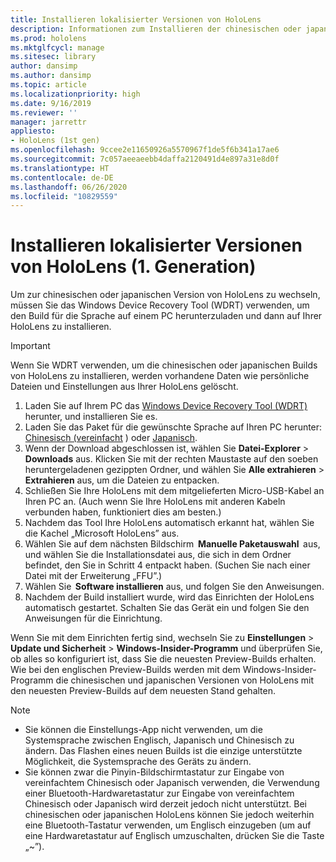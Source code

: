 ```yaml
---
title: Installieren lokalisierter Versionen von HoloLens
description: Informationen zum Installieren der chinesischen oder japanischen Version von HoloLens
ms.prod: hololens
ms.mktglfcycl: manage
ms.sitesec: library
author: dansimp
ms.author: dansimp
ms.topic: article
ms.localizationpriority: high
ms.date: 9/16/2019
ms.reviewer: ''
manager: jarrettr
appliesto:
- HoloLens (1st gen)
ms.openlocfilehash: 9ccee2e11650926a5570967f1de5f6b341a17ae6
ms.sourcegitcommit: 7c057aeeaeebb4daffa2120491d4e897a31e8d0f
ms.translationtype: HT
ms.contentlocale: de-DE
ms.lasthandoff: 06/26/2020
ms.locfileid: "10829559"
---
```

# Installieren lokalisierter Versionen von HoloLens (1. Generation)

Um zur chinesischen oder japanischen Version von HoloLens zu wechseln, müssen Sie das Windows Device Recovery Tool (WDRT) verwenden, um den Build für die Sprache auf einem PC herunterzuladen und dann auf Ihrer HoloLens zu installieren.

> [!IMPORTANT]
> Wenn Sie WDRT verwenden, um die chinesischen oder japanischen Builds von HoloLens zu installieren, werden vorhandene Daten wie persönliche Dateien und Einstellungen aus Ihrer HoloLens gelöscht. 

1. Laden Sie auf Ihrem PC das [Windows Device Recovery Tool (WDRT)](https://support.microsoft.com/help/12379) herunter, und installieren Sie es.
1. Laden Sie das Paket für die gewünschte Sprache auf Ihren PC herunter: [Chinesisch (vereinfacht](https://aka.ms/hololensdownload-ch) ) oder [Japanisch](https://aka.ms/hololensdownload-jp).
1. Wenn der Download abgeschlossen ist, wählen Sie **Datei-Explorer** > **Downloads** aus. Klicken Sie mit der rechten Maustaste auf den soeben heruntergeladenen gezippten Ordner, und wählen Sie **Alle extrahieren** > **Extrahieren** aus, um die Dateien zu entpacken.
1. Schließen Sie Ihre HoloLens mit dem mitgelieferten Micro-USB-Kabel an Ihren PC an. (Auch wenn Sie Ihre HoloLens mit anderen Kabeln verbunden haben, funktioniert dies am besten.)
1. Nachdem das Tool Ihre HoloLens automatisch erkannt hat, wählen Sie die Kachel „Microsoft HoloLens” aus.
1. Wählen Sie auf dem nächsten Bildschirm  **Manuelle Paketauswahl**  aus, und wählen Sie die Installationsdatei aus, die sich in dem Ordner befindet, den Sie in Schritt 4 entpackt haben. (Suchen Sie nach einer Datei mit der Erweiterung „FFU”.) 
1. Wählen Sie  **Software installieren** aus, und folgen Sie den Anweisungen. 
1. Nachdem der Build installiert wurde, wird das Einrichten der HoloLens automatisch gestartet. Schalten Sie das Gerät ein und folgen Sie den Anweisungen für die Einrichtung. 

Wenn Sie mit dem Einrichten fertig sind, wechseln Sie zu **Einstellungen** > **Update und Sicherheit** > **Windows-Insider-Programm** und überprüfen Sie, ob alles so konfiguriert ist, dass Sie die neuesten Preview-Builds erhalten. Wie bei den englischen Preview-Builds werden mit dem Windows-Insider-Programm die chinesischen und japanischen Versionen von HoloLens mit den neuesten Preview-Builds auf dem neuesten Stand gehalten.

> [!NOTE]
>  
> - Sie können die Einstellungs-App nicht verwenden, um die Systemsprache zwischen Englisch, Japanisch und Chinesisch zu ändern. Das Flashen eines neuen Builds ist die einzige unterstützte Möglichkeit, die Systemsprache des Geräts zu ändern.
> - Sie können zwar die Pinyin-Bildschirmtastatur zur Eingabe von vereinfachtem Chinesisch oder Japanisch verwenden, die Verwendung einer Bluetooth-Hardwaretastatur zur Eingabe von vereinfachtem Chinesisch oder Japanisch wird derzeit jedoch nicht unterstützt.  Bei chinesischen oder japanischen HoloLens können Sie jedoch weiterhin eine Bluetooth-Tastatur verwenden, um Englisch einzugeben (um auf eine Hardwaretastatur auf Englisch umzuschalten, drücken Sie die Taste „~”).
